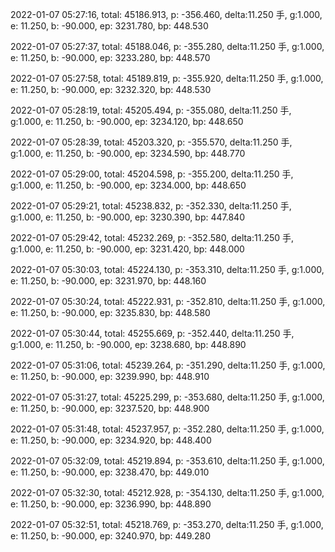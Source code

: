 2022-01-07 05:27:16, total: 45186.913, p: -356.460, delta:11.250 手, g:1.000, e: 11.250, b: -90.000, ep: 3231.780, bp: 448.530

2022-01-07 05:27:37, total: 45188.046, p: -355.280, delta:11.250 手, g:1.000, e: 11.250, b: -90.000, ep: 3233.280, bp: 448.570

2022-01-07 05:27:58, total: 45189.819, p: -355.920, delta:11.250 手, g:1.000, e: 11.250, b: -90.000, ep: 3232.320, bp: 448.530

2022-01-07 05:28:19, total: 45205.494, p: -355.080, delta:11.250 手, g:1.000, e: 11.250, b: -90.000, ep: 3234.120, bp: 448.650

2022-01-07 05:28:39, total: 45203.320, p: -355.570, delta:11.250 手, g:1.000, e: 11.250, b: -90.000, ep: 3234.590, bp: 448.770

2022-01-07 05:29:00, total: 45204.598, p: -355.200, delta:11.250 手, g:1.000, e: 11.250, b: -90.000, ep: 3234.000, bp: 448.650

2022-01-07 05:29:21, total: 45238.832, p: -352.330, delta:11.250 手, g:1.000, e: 11.250, b: -90.000, ep: 3230.390, bp: 447.840

2022-01-07 05:29:42, total: 45232.269, p: -352.580, delta:11.250 手, g:1.000, e: 11.250, b: -90.000, ep: 3231.420, bp: 448.000

2022-01-07 05:30:03, total: 45224.130, p: -353.310, delta:11.250 手, g:1.000, e: 11.250, b: -90.000, ep: 3231.970, bp: 448.160

2022-01-07 05:30:24, total: 45222.931, p: -352.810, delta:11.250 手, g:1.000, e: 11.250, b: -90.000, ep: 3235.830, bp: 448.580

2022-01-07 05:30:44, total: 45255.669, p: -352.440, delta:11.250 手, g:1.000, e: 11.250, b: -90.000, ep: 3238.680, bp: 448.890

2022-01-07 05:31:06, total: 45239.264, p: -351.290, delta:11.250 手, g:1.000, e: 11.250, b: -90.000, ep: 3239.990, bp: 448.910

2022-01-07 05:31:27, total: 45225.299, p: -353.680, delta:11.250 手, g:1.000, e: 11.250, b: -90.000, ep: 3237.520, bp: 448.900

2022-01-07 05:31:48, total: 45237.957, p: -352.280, delta:11.250 手, g:1.000, e: 11.250, b: -90.000, ep: 3234.920, bp: 448.400

2022-01-07 05:32:09, total: 45219.894, p: -353.610, delta:11.250 手, g:1.000, e: 11.250, b: -90.000, ep: 3238.470, bp: 449.010

2022-01-07 05:32:30, total: 45212.928, p: -354.130, delta:11.250 手, g:1.000, e: 11.250, b: -90.000, ep: 3236.990, bp: 448.890

2022-01-07 05:32:51, total: 45218.769, p: -353.270, delta:11.250 手, g:1.000, e: 11.250, b: -90.000, ep: 3240.970, bp: 449.280